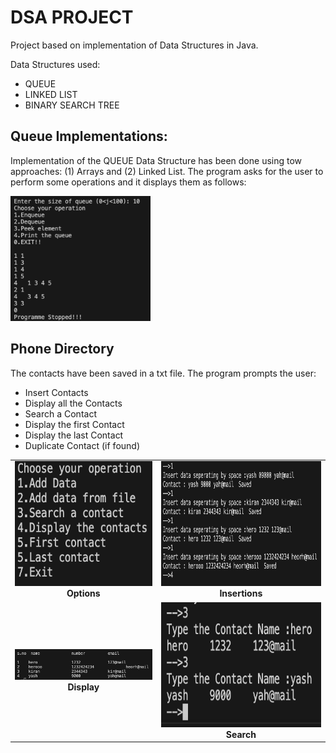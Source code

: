 # DSA PROJECT

Project based on implementation of Data Structures in Java.

Data Structures used:

- QUEUE
- LINKED LIST
- BINARY SEARCH TREE

## Queue Implementations:

Implementation of the QUEUE Data Structure has been done using tow approaches: (1) Arrays and (2) Linked List. The program asks for the user to perform some operations and it displays them as follows:

<p>
<img height = 200 width = auto src="https://github.com/iyashk/DSA-Project/blob/main/img/Queue.png?raw=true" />
</p>

## Phone Directory

The contacts have been saved in a txt file. The program prompts the user:

- Insert Contacts
- Display all the Contacts
- Search a Contact
- Display the first Contact
- Display the last Contact
- Duplicate Contact (if found)

<table>
     <tr>
          <td><img height = 200 width = auto src="https://github.com/iyashk/DSA-Project/blob/main/img/Options.png?raw=true" /><br /><center><b>Options</b></center></td>
          <td><img height = 200 width = auto src="https://github.com/iyashk/DSA-Project/blob/main/img/insert.png?raw=true" /><br /><center><b>Insertions</b></center></td>
     </tr>
     <tr>
          <td><img width = 400 height=auto src="https://github.com/iyashk/DSA-Project/blob/main/img/display.png?raw=true" /><br /><center><b>Display</b></center></td>
          <td><img height = 200 width = auto src="https://github.com/iyashk/DSA-Project/blob/main/img/search.png?raw=true" /><center><b>Search</b></center></td>
     </tr>
 </table>
